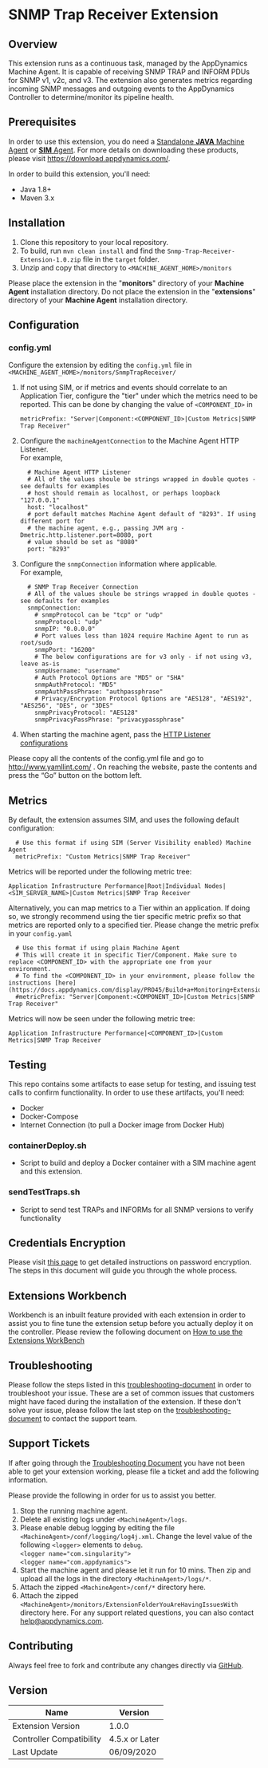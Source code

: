 # SNMP Trap Receiver Extension
## Overview
This extension runs as a continuous task, managed by the AppDynamics Machine Agent.  It is capable of receiving SNMP TRAP and INFORM PDUs for SNMP v1, v2c, and v3.  The extension also generates metrics regarding incoming SNMP messages and outgoing events to the AppDynamics Controller to determine/monitor its pipeline health.
 
## Prerequisites
In order to use this extension, you do need a [Standalone __JAVA__ Machine Agent](https://docs.appdynamics.com/display/PRO45/Standalone+Machine+Agents) or [__SIM__ Agent](https://docs.appdynamics.com/display/PRO45/Server+Visibility).  For more details on downloading these products, please  visit https://download.appdynamics.com/.

In order to build this extension, you'll need:
- Java 1.8+
- Maven 3.x

## Installation
1. Clone this repository to your local repository.
2. To build, run `mvn clean install` and find the `Snmp-Trap-Receiver-Extension-1.0.zip` file in the `target` folder.
3. Unzip and copy that directory to `<MACHINE_AGENT_HOME>/monitors`

Please place the extension in the "__monitors__" directory of your __Machine Agent__ installation directory. Do not place the extension in the "__extensions__" directory of your __Machine Agent__ installation directory.

## Configuration
### config.yml
Configure the extension by editing the `config.yml` file in `<MACHINE_AGENT_HOME>/monitors/SnmpTrapReceiver/`
1. If not using SIM, or if metrics and events should correlate to an Application Tier, configure the "tier" under which the metrics need to be reported. This can be done by changing the value of `<COMPONENT_ID>` in

     `metricPrefix: "Server|Component:<COMPONENT_ID>|Custom Metrics|SNMP Trap Receiver"`

2. Configure the `machineAgentConnection` to the Machine Agent HTTP Listener.<br/>For example,
 
    ```
      # Machine Agent HTTP Listener
      # All of the values shoule be strings wrapped in double quotes - see defaults for examples
      # host should remain as localhost, or perhaps loopback "127.0.0.1"
      host: "localhost"
      # port default matches Machine Agent default of "8293". If using different port for
      # the machine agent, e.g., passing JVM arg -Dmetric.http.listener.port=8080, port
      # value should be set as "8080"
      port: "8293"
    ```
 3. Configure the `snmpConnection` information where applicable.<br/>For example,
    ```
      # SNMP Trap Receiver Connection
      # All of the values shoule be strings wrapped in double quotes - see defaults for examples
      snmpConnection:
        # snmpProtocol can be "tcp" or "udp"
        snmpProtocol: "udp"
        snmpIP: "0.0.0.0"
        # Port values less than 1024 require Machine Agent to run as root/sudo
        snmpPort: "16200"
        # The below configurations are for v3 only - if not using v3, leave as-is
        snmpUsername: "username"
        # Auth Protocol Options are "MD5" or "SHA"
        snmpAuthProtocol: "MD5"
        snmpAuthPassPhrase: "authpassphrase"
        # Privacy/Encryption Protocol Options are "AES128", "AES192", "AES256", "DES", or "3DES"
        snmpPrivacyProtocol: "AES128"
        snmpPrivacyPassPhrase: "privacypassphrase"
    ```
 4. When starting the machine agent, pass the [HTTP Listener configurations](https://docs.appdynamics.com/display/PRO45/Standalone+Machine+Agent+HTTP+Listener)
 
Please copy all the contents of the config.yml file and go to http://www.yamllint.com/ . On reaching the website, paste the contents and press the “Go” button on the bottom left.

## Metrics
By default, the extension assumes SIM, and uses the following default configuration:
    
    
      # Use this format if using SIM (Server Visibility enabled) Machine Agent
      metricPrefix: "Custom Metrics|SNMP Trap Receiver"
    
    
Metrics will be reported under the following metric tree:

`Application Infrastructure Performance|Root|Individual Nodes|<SIM_SERVER_NAME>|Custom Metrics|SNMP Trap Receiver`

Alternatively, you can map metrics to a Tier within an application. If doing so, we strongly recommend using the tier specific metric prefix so that metrics are reported only to a specified tier. Please change the metric prefix in your `config.yaml`

    
      # Use this format if using plain Machine Agent
      # This will create it in specific Tier/Component. Make sure to replace <COMPONENT_ID> with the appropriate one from your       environment.
      # To find the <COMPONENT_ID> in your environment, please follow the instructions [here] (https://docs.appdynamics.com/display/PRO45/Build+a+Monitoring+Extension+Using+Java)
      #metricPrefix: "Server|Component:<COMPONENT_ID>|Custom Metrics|SNMP Trap Receiver"
    
Metrics will now be seen under the following metric tree:

`Application Infrastructure Performance|<COMPONENT_ID>|Custom Metrics|SNMP Trap Receiver`

## Testing
This repo contains some artifacts to ease setup for testing, and issuing test calls to confirm functionality.  In order to use these artifacts, you'll need:
- Docker
- Docker-Compose
- Internet Connection (to pull a Docker image from Docker Hub)

### containerDeploy.sh
- Script to build and deploy a Docker container with a SIM machine agent and this extension.

### sendTestTraps.sh
- Script to send test TRAPs and INFORMs for all SNMP versions to verify functionality

## Credentials Encryption
Please visit [this page](https://community.appdynamics.com/t5/Knowledge-Base/How-to-use-Password-Encryption-with-Extensions/ta-p/29397) to get detailed instructions on password encryption. The steps in this document will guide you through the whole process.

## Extensions Workbench
Workbench is an inbuilt feature provided with each extension in order to assist you to fine tune the extension setup before you actually deploy it on the controller. Please review the following document on [How to use the Extensions WorkBench](https://community.appdynamics.com/t5/Knowledge-Base/How-to-use-the-Extensions-WorkBench/ta-p/30130)

## Troubleshooting
Please follow the steps listed in this [troubleshooting-document](https://community.appdynamics.com/t5/Knowledge-Base/How-to-troubleshoot-missing-custom-metrics-or-extensions-metrics/ta-p/28695) in order to troubleshoot your issue. These are a set of common issues that customers might have faced during the installation of the extension. If these don't solve your issue, please follow the last step on the [troubleshooting-document](https://community.appdynamics.com/t5/Knowledge-Base/How-to-troubleshoot-missing-custom-metrics-or-extensions-metrics/ta-p/28695) to contact the support team.

## Support Tickets
If after going through the [Troubleshooting Document](https://community.appdynamics.com/t5/Knowledge-Base/How-to-troubleshoot-missing-custom-metrics-or-extensions-metrics/ta-p/28695) you have not been able to get your extension working, please file a ticket and add the following information.

Please provide the following in order for us to assist you better.

1. Stop the running machine agent.
2. Delete all existing logs under `<MachineAgent>/logs`.
3. Please enable debug logging by editing the file `<MachineAgent>/conf/logging/log4j.xml`. Change the level value of the following `<logger>` elements to `debug`.
   </br>`<logger name="com.singularity">`
   </br>`<logger name="com.appdynamics">`
4. Start the machine agent and please let it run for 10 mins. Then zip and upload all the logs in the directory `<MachineAgent>/logs/*`.
5. Attach the zipped `<MachineAgent>/conf/*` directory here.
6. Attach the zipped `<MachineAgent>/monitors/ExtensionFolderYouAreHavingIssuesWith` directory here.
For any support related questions, you can also contact [help@appdynamics.com](mailto:help@appdynamics.com).

## Contributing
Always feel free to fork and contribute any changes directly via [GitHub](https://github.com/Appdynamics/snmp-trap-receiver-extension).

## Version
Name |	Version
---|---
Extension Version |	1.0.0
Controller Compatibility | 4.5.x or Later
Last Update |	06/09/2020

